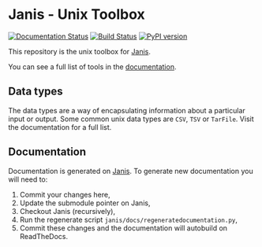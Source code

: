 # Janis - Unix Toolbox

[![Documentation Status](https://readthedocs.org/projects/janis/badge/?version=latest)](https://janis.readthedocs.io/en/latest/tools/unix/index.html)
[![Build Status](https://travis-ci.org/PMCC-BioinformaticsCore/janis-unix.svg?branch=master)](https://travis-ci.org/PMCC-BioinformaticsCore/janis-unix)
[![PyPI version](https://badge.fury.io/py/janis-pipelines.unix.svg)](https://badge.fury.io/py/janis-pipelines.unix)

This repository is the unix toolbox for [Janis](https://github.com/PMCC-BioinformaticsCore/janis). 

You can see a full list of tools in the [documentation](https://janis.readthedocs.io/en/latest/tools/bioinformatics/index.html).


## Data types

The data types are a way of encapsulating information about a particular input or output.
Some common unix data types are `CSV`, `TSV` or `TarFile`. Visit the documentation for a full list.

## Documentation

Documentation is generated on [Janis](https://github.com/PMCC-BioinformaticsCore/janis). 
To generate new documentation you will need to: 
1. Commit your changes here,
2. Update the submodule pointer on Janis,
3. Checkout Janis (recursively),
4. Run the regenerate script `janis/docs/regeneratedocumentation.py`,
5. Commit these changes and the documentation will autobuild on ReadTheDocs.
